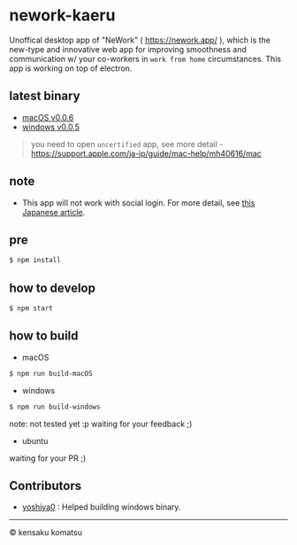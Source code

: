 # nework-kaeru

Unoffical desktop app of "NeWork" ( https://nework.app/ ), which is the new-type and innovative web app for improving smoothness and communication w/ your co-workers in `work from home` circumstances. This app is working on top of electron.

## latest binary

* [macOS v0.0.6](https://storage.googleapis.com/nework-kaeru/macOS/nework-kaeru-darwin-x64-0.0.6.zip)
* [windows v0.0.5](https://storage.googleapis.com/nework-kaeru/macOS/nework-kaeru-win32-x64-0.0.5.zip)

> you need to open `uncertified` app, see more detail - https://support.apple.com/ja-jp/guide/mac-help/mh40616/mac

## note

* This app will not work with social login. For more detail, see [this Japanese article](https://medium.com/@komasshu/nework-%E3%82%92native-desktop-%E3%81%AB%E5%8B%9D%E6%89%8B%E3%81%AB%E3%81%97%E3%81%A6%E3%81%BF%E3%81%9F%E3%82%88-%E3%81%A8%E3%81%84%E3%81%86%E3%81%8A%E8%A9%B1-67dd574f80a3).

## pre

```bash
$ npm install
```

## how to develop

```bash
$ npm start
```

## how to build

* macOS

```bash
$ npm run build-macOS
```

* windows

```bash
$ npm run build-windows
```

note: not tested yet :p
waiting for your feedback ;)

* ubuntu

waiting for your PR ;)

## Contributors

* [yoshiya0](https://github.com/yoshiya0) : Helped building windows binary.

---
&copy; kensaku komatsu
